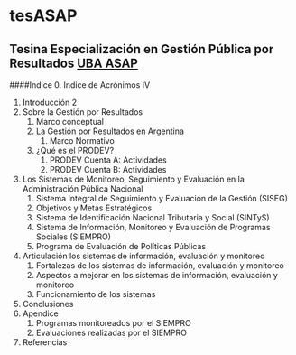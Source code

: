 # tesASAP
Tesina Especialización en Gestión Pública por Resultados [UBA ASAP](http://www.uba.ar/posgrados/archivos/CE%20GESTION%20PUBLICA%20POR%20RESULTADOS.pdf)
---
####Indice
0. Indice de Acrónimos IV
1. Introducción 2
2. Sobre la Gestión por Resultados
    1. Marco conceptual
    2. La Gestión por Resultados en Argentina
        1. Marco Normativo
    3. ¿Qué es el PRODEV?
        1. PRODEV Cuenta A: Actividades
        2. PRODEV Cuenta B: Actividades
3. Los Sistemas de Monitoreo, Seguimiento y Evaluación en la Administración Pública Nacional
    1. Sistema Integral de Seguimiento y Evaluación de la Gestión (SISEG)
    2. Objetivos y Metas Estratégicos
    3. Sistema de Identificación Nacional Tributaria y Social (SINTyS)
    4. Sistema de Información, Monitoreo y Evaluación de Programas Sociales (SIEMPRO)
    5. Programa de Evaluación de Políticas Públicas
4. Articulación los sistemas de información, evaluación y monitoreo
    1. Fortalezas de los sistemas de información, evaluación y monitoreo
    2. Aspectos a mejorar en los sistemas de información, evaluación y monitoreo
    3. Funcionamiento de los sistemas
5. Conclusiones
6. Apendice
    1. Programas monitoreados por el SIEMPRO
    2. Evaluaciones realizadas por el SIEMPRO
7. Referencias
